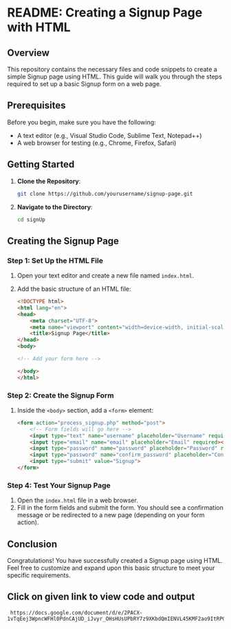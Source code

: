 # README: Creating a Signup Page with HTML

## Overview

This repository contains the necessary files and code snippets to create a simple Signup page using HTML. This guide will walk you through the steps required to set up a basic Signup form on a web page.

## Prerequisites

Before you begin, make sure you have the following:

- A text editor (e.g., Visual Studio Code, Sublime Text, Notepad++)
- A web browser for testing (e.g., Chrome, Firefox, Safari)

## Getting Started

1. **Clone the Repository**:

   ```bash
   git clone https://github.com/yourusername/signup-page.git
   ```

2. **Navigate to the Directory**:

   ```bash
   cd signUp
   ```

## Creating the Signup Page

### Step 1: Set Up the HTML File

1. Open your text editor and create a new file named `index.html`.

2. Add the basic structure of an HTML file:

   ```html
   <!DOCTYPE html>
   <html lang="en">
   <head>
       <meta charset="UTF-8">
       <meta name="viewport" content="width=device-width, initial-scale=1.0">
       <title>Signup Page</title>
   </head>
   <body>

   <!-- Add your form here -->

   </body>
   </html>
   ```

### Step 2: Create the Signup Form

1. Inside the `<body>` section, add a `<form>` element:

   ```html
   <form action="process_signup.php" method="post">
       <!-- Form fields will go here -->
       <input type="text" name="username" placeholder="Username" required><br>
       <input type="email" name="email" placeholder="Email" required><br>
       <input type="password" name="password" placeholder="Password" required><br>
       <input type="password" name="confirm_password" placeholder="Confirm Password" required><br>
       <input type="submit" value="Signup">
   </form>
   ```

### Step 4: Test Your Signup Page

1. Open the `index.html` file in a web browser.
2. Fill in the form fields and submit the form. You should see a confirmation message or be redirected to a new page (depending on your form action).

## Conclusion

Congratulations! You have successfully created a Signup page using HTML. Feel free to customize and expand upon this basic structure to meet your specific requirements.

## Click on given link to view code and output
```
 https://docs.google.com/document/d/e/2PACX-1vTqEej3WpncWFHl0PdnCAjUD_iJvyr_OHsHUsUPbRY7z9XKbdQmIENVL45KMF2ao9ItRPGdykRiFg2L/pub
```
